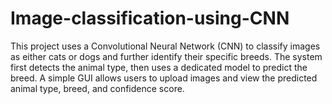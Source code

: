 # Image-classification-using-CNN
This project uses a Convolutional Neural Network (CNN) to  classify images as either cats or dogs and further identify their specific breeds. The system first detects the animal type,  then uses a dedicated model to predict the breed. A simple GUI allows users to upload images and view the predicted  animal type, breed, and confidence score.
